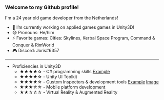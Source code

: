 ### Welcome to my Github profile!
I'm a 24 year old game developer from the Netherlands!

- 🔭 I’m currently working on applied games games in Unity3D!
- 😄 Pronouns: He/him
- ⚡ Favorite games: Cities: Skylines, Kerbal Space Program, Command & Conquer & RimWorld
- 🎮 Discord: Joris#6357

---

- Proficiencies in Unity3D
  - ★★★★☆ - C# programming skills [Example](https://github.com/jdderks/HKU_GDV1/blob/master/Assets/Scripts/Managers/InputManager.cs) 
  - ★★★★☆ - Unity UI Toolkit
  - ★★★★☆ - Custom Inspectors & development tools [Example](https://github.com/jdderks/kernModule2_Tools/blob/main/Assets/Scripts/Quest/Editor/FetchQuestManagerEditor.cs) [Image](https://github.com/jdderks/jdderks/blob/main/custom_inspectorexample.png)
  - ★★★☆☆ - Mobile platform development
  - ★★☆☆☆ - Virtual Reality & Augmented Reality



